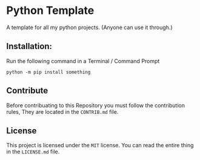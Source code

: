 # Python Template
A template for all my python projects. (Anyone can use it through.)

## Installation:
Run the following command in a Terminal / Command Prompt
```
python -m pip install something
```

## Contribute
Before contribuating to this Repository you must follow
the contribution rules, They are located in the `CONTRIB.md` file.

## License
This project is licensed under the `MIT` license.
You can read the entire thing in the `LICENSE.md` file.